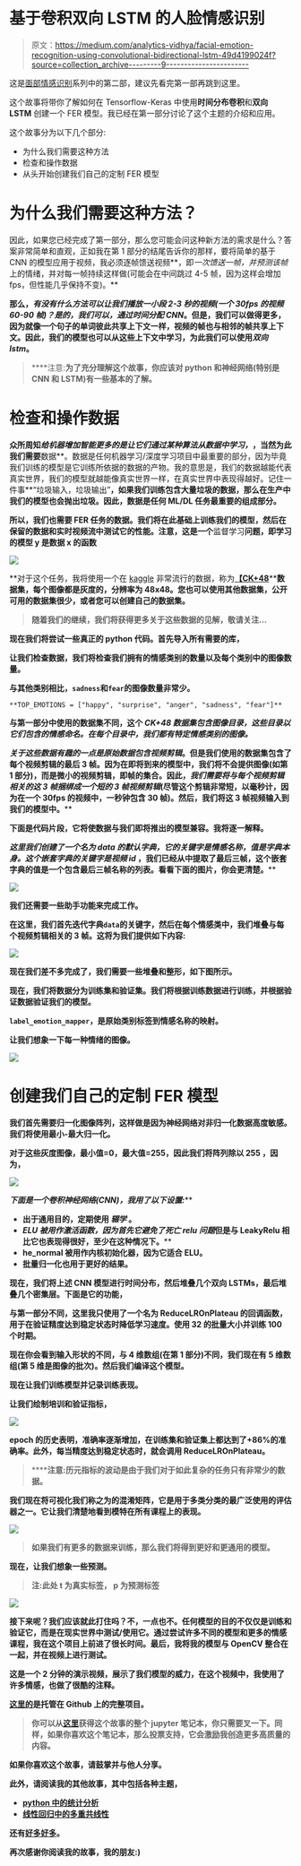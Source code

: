 # 基于卷积双向 LSTM 的人脸情感识别

> 原文：<https://medium.com/analytics-vidhya/facial-emotion-recognition-using-convolutional-bidirectional-lstm-49d4199024f?source=collection_archive---------9----------------------->

这是[面部情感识别](/analytics-vidhya/facial-emotion-recognition-fer-using-keras-763df7946a64)系列中的第二部，建议先看完第一部再跳到这里。

这个故事将带你了解如何在 Tensorflow-Keras 中使用**时间分布卷积**和**双向 LSTM** 创建一个 FER 模型。我已经在第一部分讨论了这个主题的介绍和应用。

这个故事分为以下几个部分:

*   为什么我们需要这种方法
*   检查和操作数据
*   从头开始创建我们自己的定制 FER 模型

# 为什么我们需要这种方法？

因此，如果您已经完成了第一部分，那么您可能会问这种新方法的需求是什么？答案非常简单和直观，正如我在第 1 部分的结尾告诉你的那样，要将简单的基于 CNN 的模型应用于视频，我必须逐帧馈送视频**，即*一次馈送一帧，并预测该帧*上的情绪，并对每一帧持续这样做(可能会在中间跳过 4-5 帧，因为这样会增加 fps，但性能几乎保持不变)。**

**那么，*有没有什么方法可以让我们播放一小段 2-3 秒的视频(一个 30fps 的视频 60-90 帧)？*是的，我们可以，通过*时间分配 CNN*。但是，我们可以做得更多，因为就像一个句子的单词彼此共享上下文一样，视频的帧也与相邻的帧共享上下文。因此，我们的模型也可以从这些上下文中学习，为此我们可以使用*双向 lstm*。**

> ****注意:**为了充分理解这个故事，你应该对 python 和神经网络(特别是 CNN 和 LSTM)有一些基本的了解。**

# **检查和操作数据**

**众所周知*给机器增加智能更多的是让它们通过某种算法从数据中学习，*，当然为此我们需要**数据**。数据是任何机器学习/深度学习项目中最重要的部分，因为毕竟我们训练的模型是它训练所依据的数据的产物。我的意思是，我们的数据越能代表真实世界，我们的模型就越能像真实世界一样，在真实世界中表现得越好。记住一件事**“垃圾输入，垃圾输出”**，如果我们训练包含大量垃圾的数据，那么在生产中我们的模型也会抛出垃圾。因此，数据是任何 ML/DL 任务最重要的组成部分。**

**所以，我们也需要 FER 任务的数据。我们将在此基础上训练我们的模型，然后在保留的数据和实时视频流中测试它的性能。注意，这是一个**监督学习**问题，即学习的模型 y 是数据 x 的函数**

**![](img/be9ded983809ef199c0a0fbfec358119.png)**

**对于这个任务，我将使用一个在 [kaggle](https://www.kaggle.com) 非常流行的数据，称为[**【CK+48**](https://www.kaggle.com/gauravsharma99/ck48-5-emotions)****数据集，每个图像都是灰度的，分辨率为 48x48。**您也可以使用其他数据集，公开可用的数据集很少，或者您可以创建自己的数据集。****

> ****随着我们的继续，我们将获得更多关于这些数据的见解，敬请关注…****

****现在我们将尝试一些真正的 python 代码。首先导入所有需要的库，****

****让我们检查数据，我们将检查我们拥有的情感类别的数量以及每个类别中的图像数量。****

****与其他类别相比，`sadness`和`fear`的图像数量非常少。****

```
**TOP_EMOTIONS = ["happy", "surprise", "anger", "sadness", "fear"]**
```

****与第一部分中使用的数据集不同，这个 *CK+48 数据集包含图像目录，这些目录以它们包含的情感命名。在每个目录中，我们都有特定情感类别的图像。*****

****关于这些数据有趣的一点是*原始数据包含视频剪辑*。但是我们使用的数据集包含了每个视频剪辑的最后 3 帧。因为在即将到来的模型中，我们将不会提供图像(如第 1 部分)，而是微小的视频剪辑，即帧的集合。因此，*我们需要将与每个视频剪辑相关的这 3 帧捆绑成一个短的 3 帧视频剪辑*(尽管这个剪辑非常短，以毫秒计，因为在一个 30fps 的视频中，一秒钟包含 30 帧)。然后，我们将这 3 帧视频输入到我们的模型中。****

****下面是代码片段，它将使数据与我们即将推出的模型兼容。我将逐一解释。****

****这里我们创建了一个名为 **data** 的默认字典，它的关键字是情感名称，值是字典本身。这个嵌套字典的关键字是*视频 id* ，我们已经从中提取了最后三帧，这个嵌套字典的值是一个包含最后三帧名称的列表。看看下面的图片，你会更清楚。****

****![](img/4c11e8c40c853e8444ecaecf021b2baa.png)****

****我们还需要一些助手功能来完成工作。****

****在这里，我们首先迭代字典`data`的关键字，然后在每个情感类中，我们堆叠与每个视频剪辑相关的 3 帧。这将为我们提供如下内容:****

****![](img/8ede15f336c1eb584eecab720623f443.png)****

****现在我们差不多完成了，我们需要一些堆叠和整形，如下图所示。****

****现在，我们将数据分为训练集和验证集。我们将根据训练数据进行训练，并根据验证数据验证我们的模型。****

****`label_emotion_mapper`，是原始类别标签到情感名称的映射。****

****让我们想象一下每一种情绪的图像。****

****![](img/153b8c116875f68e2c7daaadc6e0ef6c.png)****

# ****创建我们自己的定制 FER 模型****

****我们首先需要归一化图像阵列，这样做是因为神经网络对非归一化数据高度敏感。我们将使用**最小-最大归一化。******

****对于这些灰度图像，最小值=0，最大值=255，因此我们将阵列除以 **255** ，因为，****

****![](img/2e303166f881281fedbc6b7862e0a76b.png)****

****下面是一个*卷积神经网络(CNN)，我用了以下设置:*****

*   ****出于通用目的，定期使用 ***辍学*** 。****
*   *******ELU*** 被用作激活函数，因为首先它避免了*死亡 relu 问题*但是与 LeakyRelu 相比它也表现得很好，至少在这种情况下。****
*   ****he_normal 被用作内核初始化器，因为它适合 ELU。****
*   ******批量归一化**也用于更好的结果。****

****现在，我们将上述 CNN 模型进行时间分布，然后堆叠几个双向 LSTMs，最后堆叠几个密集层。下面是它的功能，****

****与第一部分不同，这里我只使用了一个名为 **ReduceLROnPlateau** 的回调函数，用于在验证精度达到稳定状态时降低学习速度。使用 32 的批量大小并训练 100 个时期。****

****现在你会看到输入形状的不同，与 4 维数组(在第 1 部分)不同，我们现在有 5 维数组(第 5 维是图像的批次)。然后我们编译这个模型。****

****现在让我们训练模型并记录训练表现。****

****让我们绘制培训和验证指标，****

****![](img/65abaf9011a46b22384eb0e64962fc0f.png)****

****epoch 的历史表明，准确率逐渐增加，在训练集和验证集上都达到了+86%的准确率。此外，每当精度达到稳定状态时，就会调用 ReduceLROnPlateau。****

> ******注意:**历元指标的波动是由于我们对于如此复杂的任务只有非常少的数据。****

****我们现在将可视化我们称之为**的混淆矩阵**，它是用于多类分类的最广泛使用的评估器之一。它让我们清楚地看到模特在所有课程上的表现。****

****![](img/78f2609742a06f051446c1564ff2d9ee.png)****

> ****如果我们有更多的数据来训练，那么我们将得到更好和更通用的模型。****

****现在，让我们想象一些预测。****

> ******注**:此处 **t** 为真实标签， **p** 为预测标签****

****![](img/56ee830918411f995978613f23ad973d.png)****

****接下来呢？我们应该就此打住吗？不，一点也不。任何模型的目的不仅仅是训练和验证它，而是在现实世界中测试/使用它。通过尝试许多不同的模型和更多的情感课程，我在这个项目上前进了很长时间。最后，我将我的模型与 OpenCV 整合在一起，并在视频上进行测试。****

****这是一个 2 分钟的演示视频，展示了我们模型的威力，在这个视频中，我使用了许多情感，也做了很酷的注释。****

****[这里的](https://github.com/greatsharma/Facial_Emotion_Recognition)是托管在 Github 上的完整项目。****

> ****你可以从[这里](https://www.kaggle.com/gauravsharma99/fer-using-convolutional-bidrectional-lstm)获得这个故事的**整个 jupyter 笔记本**，你只需要叉一下。同样，如果你喜欢这个笔记本，那么**投票支持**，它会激励我创造更多高质量的内容。****

****如果你喜欢这个故事，请鼓掌并与他人分享。****

****此外，请阅读我的其他故事，其中包括各种主题，****

*   ****[**python 中的统计分析**](/@greatsharma04/statistical-analysis-using-python-e83f10ca3c82)****
*   ****[**线性回归中的多重共线性**](/analytics-vidhya/effect-of-multicollinearity-on-linear-regression-1cf7cfc5e8eb)****

****还有[好多好多](/@greatsharma04)。****

****再次感谢你阅读我的故事，我的朋友:)****